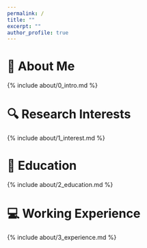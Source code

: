 ```yaml
---
permalink: /
title: ""
excerpt: ""
author_profile: true
---
```


# 🦦 About Me
{% include about/0_intro.md %}

# 🔍 Research Interests
{% include about/1_interest.md %}

# 🏫 Education
{% include about/2_education.md %}

# 💻 Working Experience
{% include about/3_experience.md %}
